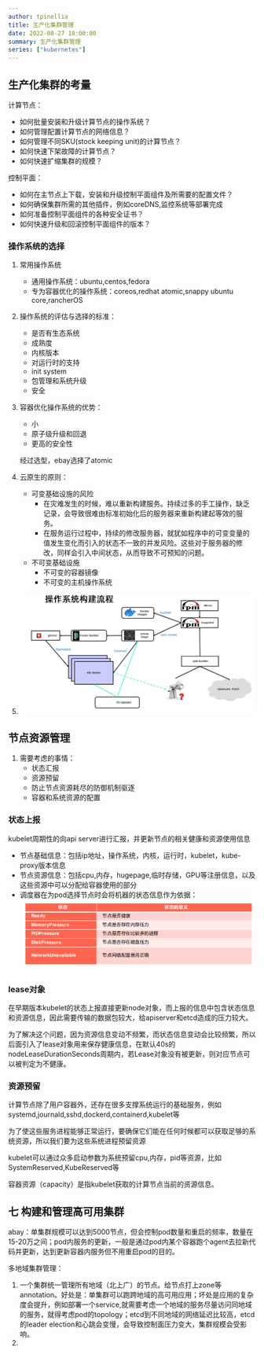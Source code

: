 ```yaml
---
author: tpinellia
title: 生产化集群管理
date: 2022-08-27 18:00:00
summary: 生产化集群管理
series: ["kubernetes"]
---
```


## 生产化集群的考量

计算节点：

- 如何批量安装和升级计算节点的操作系统？
- 如何管理配置计算节点的网络信息？
- 如何管理不同SKU(stock keeping unit)的计算节点？
- 如何快速下架故障的计算节点？
- 如何快速扩缩集群的规模？

控制平面：

- 如何在主节点上下载，安装和升级控制平面组件及所需要的配置文件？
- 如何确保集群所需的其他插件，例如coreDNS,监控系统等部署完成
- 如何准备控制平面组件的各种安全证书？
- 如何快速升级和回滚控制平面组件的版本？

### 操作系统的选择

1. 常用操作系统
   - 通用操作系统：ubuntu,centos,fedora
   - 专为容器优化的操作系统：coreos,redhat atomic,snappy ubuntu core,rancherOS
2. 操作系统的评估与选择的标准：
   - 是否有生态系统
   - 成熟度
   - 内核版本
   - 对运行时的支持
   - init system
   - 包管理和系统升级
   - 安全
3. 容器优化操作系统的优势：
   - 小
   - 原子级升级和回退
   - 更高的安全性

   经过选型，ebay选择了atomic

4. 云原生的原则：
   - 可变基础设施的风险
     - 在灾难发生的时候，难以重新构建服务。持续过多的手工操作，缺乏记录，会导致很难由标准初始化后的服务器来重新构建起等效的服务。
     - 在服务运行过程中，持续的修改服务器，就犹如程序中的可变变量的值发生变化而引入的状态不一致的并发风险。这些对于服务器的修改，同样会引入中间状态，从而导致不可预知的问题。
   - 不可变基础设施
     - 不可变的容器镜像
     - 不可变的主机操作系统

5. ![./images/2022-08-28-19-18-25.png](./images/2022-08-28-19-18-25.png " ")

## 节点资源管理

1. 需要考虑的事情：
   - 状态汇报
   - 资源预留
   - 防止节点资源耗尽的防御机制驱逐
   - 容器和系统资源的配置

### 状态上报

kubelet周期性的向api server进行汇报，并更新节点的相关健康和资源使用信息

- 节点基础信息：包括ip地址，操作系统，内核，运行时，kubelet，kube-proxy版本信息
- 节点资源信息：包括cpu,内存，hugepage,临时存储，GPU等注册信息，以及这些资源中可以分配给容器使用的部分
- 调度器在为pod选择节点时会将机器的状态信息作为依据：
  ![./images/2022-08-28-19-44-17.png ](./images/2022-08-28-19-44-17.png " ")

### lease对象

在早期版本kubelet的状态上报直接更新node对象，而上报的信息中包含状态信息和资源信息，因此需要传输的数据包较大，给apiserver和etcd造成的压力较大。

为了解决这个问题，因为资源信息变动不频繁，而状态信息变动会比较频繁，所以后面引入了lease对象用来保存健康信息，在默认40s的nodeLeaseDurationSeconds周期内，若Lease对象没有被更新，则对应节点可以被判定为不健康。

### 资源预留

计算节点除了用户容器外，还存在很多支撑系统运行的基础服务，例如systemd,journald,sshd,dockerd,containerd,kubelet等

为了使这些服务进程能够正常运行，要确保它们能在任何时候都可以获取足够的系统资源，所以我们要为这些系统进程预留资源

kubelet可以通过众多启动参数为系统预留cpu,内存，pid等资源，比如SystemReserved,KubeReserved等

容器资源（capacity）是指kubelet获取的计算节点当前的资源信息。

## 七 构建和管理高可用集群

abay：单集群规模可以达到5000节点，但会控制pod数量和重启的频率，数量在15-20万之间；pod内服务的更新，一般是通过pod内某个容器跑个agent去拉新代码并更新，达到更新容器内服务但不用重启pod的目的。

多地域集群管理：

1. 一个集群统一管理所有地域（北上广）的节点。给节点打上zone等annotation。好处是：单集群可以跑跨地域的高可用应用；坏处是应用的复杂度会提升，例如部署一个service,就需要考虑一个地域的服务尽量访问同地域的服务，就得考虑pod的topology；etcd到不同地域的网络延迟比较高，etcd的leader election和心跳会变慢，会导致控制面压力变大，集群规模会受影响。
2. 